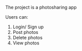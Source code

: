 The project is a photosharing app

Users can:
1. Login/ Sign up
2. Post photos
3. Delete photos
4. View photos